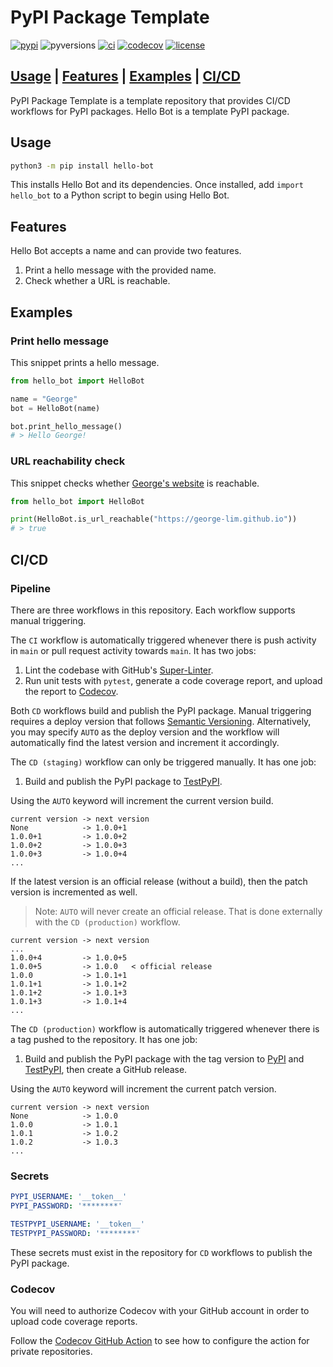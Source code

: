 # PyPI Package Template

[![pypi](https://img.shields.io/pypi/v/hello-bot)](https://pypi.org/project/hello-bot)
![pyversions](https://img.shields.io/pypi/pyversions/hello-bot)
[![ci](https://github.com/george-lim/pypi-package-template/workflows/CI/badge.svg)](https://github.com/george-lim/pypi-package-template/actions)
[![codecov](https://codecov.io/gh/george-lim/pypi-package-template/branch/main/graph/badge.svg)](https://codecov.io/gh/george-lim/pypi-package-template)
[![license](https://img.shields.io/github/license/george-lim/pypi-package-template)](https://github.com/george-lim/pypi-package-template/blob/main/LICENSE)

## [Usage](#usage) | [Features](#features) | [Examples](#examples) | [CI/CD](#cicd)

PyPI Package Template is a template repository that provides CI/CD workflows for PyPI packages. Hello Bot is a template PyPI package.

## Usage

```bash
python3 -m pip install hello-bot
```

This installs Hello Bot and its dependencies. Once installed, add `import hello_bot` to a Python script to begin using Hello Bot.

## Features

Hello Bot accepts a name and can provide two features.

1. Print a hello message with the provided name.
2. Check whether a URL is reachable.

## Examples

### Print hello message

This snippet prints a hello message.

```python
from hello_bot import HelloBot

name = "George"
bot = HelloBot(name)

bot.print_hello_message()
# > Hello George!
```

### URL reachability check

This snippet checks whether [George's website](https://george-lim.github.io) is reachable.

```python
from hello_bot import HelloBot

print(HelloBot.is_url_reachable("https://george-lim.github.io"))
# > true
```

## CI/CD

### Pipeline

There are three workflows in this repository. Each workflow supports manual triggering.

The `CI` workflow is automatically triggered whenever there is push activity in `main` or pull request activity towards `main`. It has two jobs:

1. Lint the codebase with GitHub's [Super-Linter](https://github.com/github/super-linter).
2. Run unit tests with `pytest`, generate a code coverage report, and upload the report to [Codecov](https://codecov.io/gh/george-lim/pypi-package-template).

Both `CD` workflows build and publish the PyPI package. Manual triggering requires a deploy version that follows [Semantic Versioning](https://semver.org). Alternatively, you may specify `AUTO` as the deploy version and the workflow will automatically find the latest version and increment it accordingly.

The `CD (staging)` workflow can only be triggered manually. It has one job:

1. Build and publish the PyPI package to [TestPyPI](https://test.pypi.org/project/hello-bot).

Using the `AUTO` keyword will increment the current version build.

```text
current version -> next version
None            -> 1.0.0+1
1.0.0+1         -> 1.0.0+2
1.0.0+2         -> 1.0.0+3
1.0.0+3         -> 1.0.0+4
...
```

If the latest version is an official release (without a build), then the patch version is incremented as well.

> Note: `AUTO` will never create an official release. That is done externally with the `CD (production)` workflow.

```text
current version -> next version
...
1.0.0+4         -> 1.0.0+5
1.0.0+5         -> 1.0.0   < official release
1.0.0           -> 1.0.1+1
1.0.1+1         -> 1.0.1+2
1.0.1+2         -> 1.0.1+3
1.0.1+3         -> 1.0.1+4
...
```

The `CD (production)` workflow is automatically triggered whenever there is a tag pushed to the repository. It has one job:

1. Build and publish the PyPI package with the tag version to [PyPI](https://pypi.org/project/hello-bot) and [TestPyPI](https://test.pypi.org/project/hello-bot), then create a GitHub release.

Using the `AUTO` keyword will increment the current patch version.

```text
current version -> next version
None            -> 1.0.0
1.0.0           -> 1.0.1
1.0.1           -> 1.0.2
1.0.2           -> 1.0.3
...
```

### Secrets

```yaml
PYPI_USERNAME: '__token__'
PYPI_PASSWORD: '********'

TESTPYPI_USERNAME: '__token__'
TESTPYPI_PASSWORD: '********'
```

These secrets must exist in the repository for `CD` workflows to publish the PyPI package.

### Codecov

You will need to authorize Codecov with your GitHub account in order to upload code coverage reports.

Follow the [Codecov GitHub Action](https://github.com/codecov/codecov-action) to see how to configure the action for private repositories.
